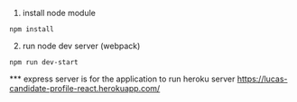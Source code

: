 1. install node module
```
npm install
```

2. run node dev server (webpack)
```
npm run dev-start
```

*** express server is for the application to run heroku server
https://lucas-candidate-profile-react.herokuapp.com/
